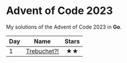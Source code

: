 # Advent of Code 2023

My solutions of the Advent of Code 2023 in **Go**.

| Day | Name                             | Stars |
|-----|----------------------------------|:-----:|
| 1   | [ Trebuchet?!           ](day01) |  ★★   |



